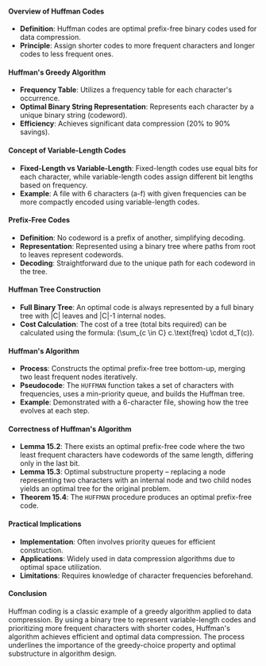 #### Overview of Huffman Codes
- **Definition**: Huffman codes are optimal prefix-free binary codes used for data compression.
- **Principle**: Assign shorter codes to more frequent characters and longer codes to less frequent ones.
#### Huffman's Greedy Algorithm
- **Frequency Table**: Utilizes a frequency table for each character's occurrence.
- **Optimal Binary String Representation**: Represents each character by a unique binary string (codeword).
- **Efficiency**: Achieves significant data compression (20% to 90% savings).

#### Concept of Variable-Length Codes
- **Fixed-Length vs Variable-Length**: Fixed-length codes use equal bits for each character, while variable-length codes assign different bit lengths based on frequency.
- **Example**: A file with 6 characters (a-f) with given frequencies can be more compactly encoded using variable-length codes.

#### Prefix-Free Codes
- **Definition**: No codeword is a prefix of another, simplifying decoding.
- **Representation**: Represented using a binary tree where paths from root to leaves represent codewords.
- **Decoding**: Straightforward due to the unique path for each codeword in the tree.

#### Huffman Tree Construction
- **Full Binary Tree**: An optimal code is always represented by a full binary tree with |C| leaves and |C|-1 internal nodes.
- **Cost Calculation**: The cost of a tree (total bits required) can be calculated using the formula: \(\sum_{c \in C} c.\text{freq} \cdot d_T(c)\).

#### Huffman's Algorithm
- **Process**: Constructs the optimal prefix-free tree bottom-up, merging two least frequent nodes iteratively.
- **Pseudocode**: The `HUFFMAN` function takes a set of characters with frequencies, uses a min-priority queue, and builds the Huffman tree.
- **Example**: Demonstrated with a 6-character file, showing how the tree evolves at each step.

#### Correctness of Huffman's Algorithm
- **Lemma 15.2**: There exists an optimal prefix-free code where the two least frequent characters have codewords of the same length, differing only in the last bit.
- **Lemma 15.3**: Optimal substructure property – replacing a node representing two characters with an internal node and two child nodes yields an optimal tree for the original problem.
- **Theorem 15.4**: The `HUFFMAN` procedure produces an optimal prefix-free code.

#### Practical Implications
- **Implementation**: Often involves priority queues for efficient construction.
- **Applications**: Widely used in data compression algorithms due to optimal space utilization.
- **Limitations**: Requires knowledge of character frequencies beforehand.

#### Conclusion
Huffman coding is a classic example of a greedy algorithm applied to data compression. By using a binary tree to represent variable-length codes and prioritizing more frequent characters with shorter codes, Huffman's algorithm achieves efficient and optimal data compression. The process underlines the importance of the greedy-choice property and optimal substructure in algorithm design.